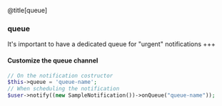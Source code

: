 @title[queue]
### queue
It's important to have a dedicated queue for "urgent" notifications
+++
#### Customize the queue channel
```php
// On the notification costructor
$this->queue = 'queue-name';
// When scheduling the notification
$user->notify((new SampleNotification())->onQueue("queue-name"));
```
